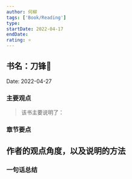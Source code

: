 ```yaml
---
author: 何柳
tags: ['Book/Reading']
type:
startDate: 2022-04-17
endDate:
rating: ⭐
---
```


## 书名：刀锋📖
 
Date: 2022-04-27 

### 主要观点
> 该书主要说明了：


### 章节要点
**作者的观点角度，以及说明的方法**
-


### 一句话总结





